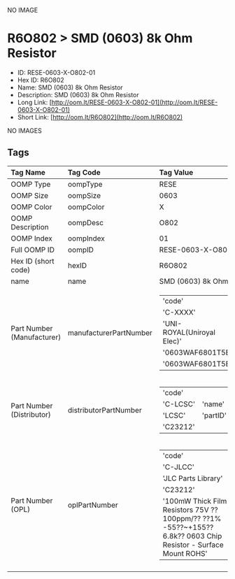 


  
NO IMAGE  
# R6O802 > SMD (0603) 8k Ohm Resistor

- ID: RESE-0603-X-O802-01
- Hex ID: R6O802
- Name: SMD (0603) 8k Ohm Resistor
- Description: SMD (0603) 8k Ohm Resistor
- Long Link: [http://oom.lt/RESE-0603-X-O802-01](http://oom.lt/RESE-0603-X-O802-01)
- Short Link: [http://oom.lt/R6O802](http://oom.lt/R6O802)
  
NO IMAGES  
## Tags
  

|Tag Name|Tag Code|Tag Value|
| :--- | :--- | :--- |
|OOMP Type|oompType|RESE|
|OOMP Size|oompSize|0603|
|OOMP Color|oompColor|X|
|OOMP Description|oompDesc|O802|
|OOMP Index|oompIndex|01|
|Full OOMP ID|oompID|RESE-0603-X-O802-01|
|Hex ID (short code)|hexID|R6O802|
|name|name|SMD (0603) 8k Ohm Resistor|
|Part Number (Manufacturer)|manufacturerPartNumber|<table><tr><td>'code'</td></tr><tr><td> 'C-XXXX'</td><td> 'name'</td></tr><tr><td> 'UNI-ROYAL(Uniroyal Elec)'</td><td> 'partID'</td></tr><tr><td> '0603WAF6801T5E'</td><td> 'partName'</td></tr><tr><td> '0603WAF6801T5E'</td></tr></table>|
|Part Number (Distributor)|distributorPartNumber|<table><tr><td>'code'</td></tr><tr><td> 'C-LCSC'</td><td> 'name'</td></tr><tr><td> 'LCSC'</td><td> 'partID'</td></tr><tr><td> 'C23212'</td></tr></table>|
|Part Number (OPL)|oplPartNumber|<table><tr><td>'code'</td></tr><tr><td> 'C-JLCC'</td><td> 'name'</td></tr><tr><td> 'JLC Parts Library'</td><td> 'partID'</td></tr><tr><td> 'C23212'</td><td> 'partName'</td></tr><tr><td> '100mW Thick Film Resistors 75V ??100ppm/?? ??1% -55??~+155?? 6.8k?? 0603  Chip Resistor - Surface Mount ROHS'</td></tr></table>|
||||
